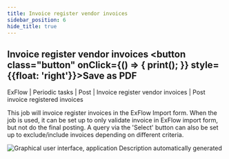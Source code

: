 ```yaml
---
title: Invoice register vendor invoices
sidebar_position: 6
hide_title: true
---
```

## Invoice register vendor invoices <button class="button" onClick={() => { print(); }} style={{float: 'right'}}>Save as PDF</button>

ExFlow \| Periodic tasks \| Post \| Invoice register vendor invoices \| Post invoice registered invoices

This job will invoice register invoices in the ExFlow Import form. When the job is used, it can be set up to only validate invoice in ExFlow import form, but not do the final posting. A query via the 'Select' button can also be set up to exclude/include invoices depending on different criteria.

![Graphical user interface, application Description automatically generated](@site/static/img/media/image125.png)

